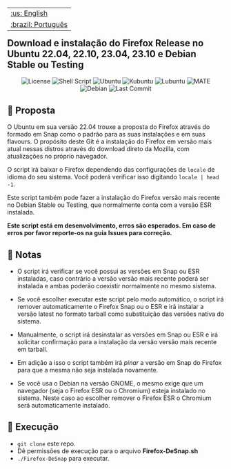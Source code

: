 </p>

<table align="right">
 <tr><td><a href="https://github.com/ciro-mota/firefox-desnap/blob/main/README.md">:us: English</a></td></tr>
 <tr><td><a href="https://github.com/ciro-mota/firefox-desnap/blob/main/README.pt-br.md">:brazil: Português</a></td></tr>
</table>

<h2>Download e instalação do Firefox Release no Ubuntu 22.04, 22.10, 23.04, 23.10 e Debian Stable ou Testing</h2>

<p align="center">
    <img alt="License" src="https://img.shields.io/badge/License-GPLv3-blue.svg?style=for-the-badge">
    <img alt="Shell Script" src="https://img.shields.io/badge/Shell_Script-121011?style=for-the-badge&logo=gnu-bash&logoColor=white">
    <img alt="Ubuntu" src="https://img.shields.io/badge/Ubuntu-E95420?style=for-the-badge&logo=ubuntu&logoColor=white">
    <img alt="Kubuntu" src="https://img.shields.io/badge/-KUbuntu-%230079C1?style=for-the-badge&logo=kubuntu&logoColor=white">
    <img alt="Lubuntu" src="https://img.shields.io/badge/-Lubuntu-%230065C2?style=for-the-badge&logo=lubuntu&logoColor=white">
    <img alt="MATE" src="https://img.shields.io/badge/Ubuntu%20MATE-84A454.svg?style=for-the-badge&logo=Ubuntu-MATE&logoColor=white">
    <img alt="Debian" src="https://img.shields.io/badge/Debian-A81D33?style=for-the-badge&logo=debian&logoColor=white">
    <img alt="Last Commit" src="https://img.shields.io/github/last-commit/ciro-mota/Personal-Startpage?style=for-the-badge">
</p>

## 📑 Proposta

O Ubuntu em sua versão 22.04 trouxe a proposta do Firefox através do formado em Snap como o padrão para as suas instalações e em suas flavours. O propósito deste Git é a instalação do Firefox em versão mais atual nessas distros através do download direto da Mozilla, com atualizações no próprio navegador.

O script irá baixar o Firefox dependendo das configurações de `locale` de idioma do seu sistema. Você poderá verificar isso digitando `locale | head -1`.

Este script também pode fazer a instalação do Firefox versão mais recente no Debian Stable ou Testing, que normalmente conta com a versão ESR instalada.

**Este script está em desenvolvimento, erros são esperados. Em caso de erros por favor reporte-os na guia Issues para correção.**

## 📌 Notas

- O script irá verificar se você possui as versões em Snap ou ESR instaladas, caso contrário a versão versão mais recente poderá ser instalada e ambas poderão coexistir normalmente no mesmo sistema.

- Se você escolher executar este script pelo modo automático, o script irá remover automaticamente o Firefox Snap ou o ESR e irá instalar a versão latest no formato tarball como substituição das versões nativa do sistema.

- Manualmente, o script irá desinstalar as versões em Snap ou ESR e irá solicitar confirmação para a instalação da versão versão mais recente em tarball.

- Em adição a isso o script também irá _pinar_ a versão em Snap do Firefox para que a mesma não seja instalada novamente.

- Se você usa o Debian na versão GNOME, o mesmo exige que um navegador (seja o Firefox ESR ou o Chromium) esteja instalado no sistema. Neste caso ao escolher remover o Firefox ESR o Chromium será automaticamente instalado.

## 🚀 Execução

- `git clone` este repo.
- Dê permissões de execução para o arquivo **Firefox-DeSnap.sh**
- `./Firefox-DeSnap` para executar.